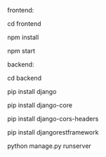 frontend:

cd frontend

npm install

npm start

backend:

cd backend

pip install django

pip install django-core

pip install django-cors-headers

pip install djangorestframework

python manage.py runserver